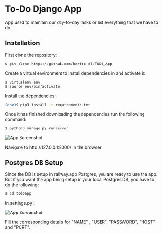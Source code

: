 # To-Do Django App
App used to maintain our day-to-day tasks or list everything that we have to do.

## Installation

First clone the repository:
```bash
$ git clone https://github.com/kerito-cl/TODO_App
```
Create a virtual environment to install dependencies in and activate it:
```bash
$ virtualenv env
$ source env/bin/activate
```
Install the dependencies:
```bash
(env)$ pip3 install -r requirements.txt
```

Once it has finished downloading the dependencies run the following command:
```bash
$ python3 manage.py runserver
```
![App Screenshot](https://i.ibb.co/Wt65NWb/runserver.png)

Navigate to http://127.0.0.1:8000/ in the browser


## Postgres DB Setup

Since the DB is setup in railway.app Postgres, you are ready to use the app. 
But if you want the app being setup in your local Postgres DB, you have to do the following:
```bash
$ cd todoapp
```
In settings.py :

![App Screenshot](https://i.ibb.co/MBCsBr1/setupdb.png)

Fill the corresponding details for "NAME" , "USER", "PASSWORD", "HOST" and "PORT".


